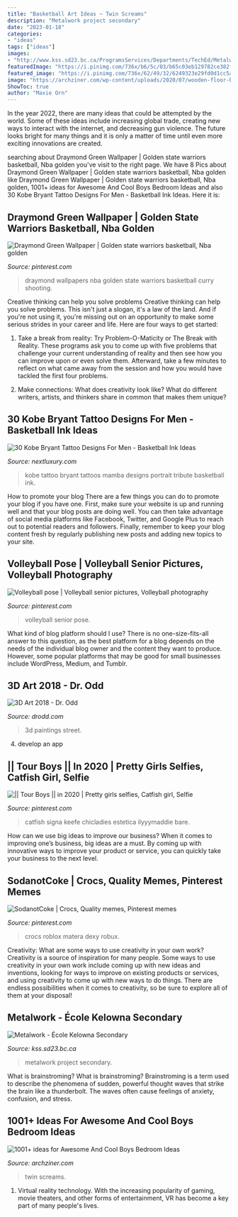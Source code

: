 ```yaml
---
title: "Basketball Art Ideas ~ Twin Screams"
description: "Metalwork project secondary"
date: "2023-01-18"
categories:
- "ideas"
tags: ["ideas"]
images:
- "http://www.kss.sd23.bc.ca/ProgramsServices/Departments/TechEd/Metalwork/Documents/IMG_0087.JPG"
featuredImage: "https://i.pinimg.com/736x/b6/5c/03/b65c03eb129782ce382ff5d3f479e201.jpg"
featured_image: "https://i.pinimg.com/736x/62/49/32/6249323e29fd0d1cc5a1ebfdd01256f4.jpg"
image: "https://archziner.com/wp-content/uploads/2020/07/wooden-floor-boys-room-paint-ideas-twin-bed-with-grey-bed-sheets-blue-led-lights-underneath-blue-white-poster-above-the-bed.jpg"
ShowToc: true
author: "Maxie Orn"
---
```



In the year 2022, there are many ideas that could be attempted by the world. Some of these ideas include increasing global trade, creating new ways to interact with the internet, and decreasing gun violence. The future looks bright for many things and it is only a matter of time until even more exciting innovations are created.

	

		
searching about Draymond Green Wallpaper | Golden state warriors basketball, Nba golden you've visit to the right page. We have 8 Pics about Draymond Green Wallpaper | Golden state warriors basketball, Nba golden like Draymond Green Wallpaper | Golden state warriors basketball, Nba golden, 1001+ ideas for Awesome And Cool Boys Bedroom Ideas and also 30 Kobe Bryant Tattoo Designs For Men - Basketball Ink Ideas. Here it is:
		
    
## Draymond Green Wallpaper | Golden State Warriors Basketball, Nba Golden

<img loading=lazy src="https://i.pinimg.com/736x/62/49/32/6249323e29fd0d1cc5a1ebfdd01256f4.jpg" onerror="this.onerror=null;this.src='https://tse1.mm.bing.net/th?id=OIP.XLXMgHFZPdt6inDcDJfmfwHaNK&amp;pid=15.1';" alt="Draymond Green Wallpaper | Golden state warriors basketball, Nba golden">

_Source: pinterest.com_

>draymond wallpapers nba golden state warriors basketball curry shooting. 

	

Creative thinking can help you solve problems
Creative thinking can help you solve problems. This isn't just a slogan, it's a law of the land. And if you're not using it, you're missing out on an opportunity to make some serious strides in your career and life. Here are four ways to get started: 
1. Take a break from reality: Try Problem-O-Maticity or The Break with Reality. These programs ask you to come up with five problems that challenge your current understanding of reality and then see how you can improve upon or even solve them. Afterward, take a few minutes to reflect on what came away from the session and how you would have tackled the first four problems. 

2. Make connections: What does creativity look like? What do different writers, artists, and thinkers share in common that makes them unique?

    
## 30 Kobe Bryant Tattoo Designs For Men - Basketball Ink Ideas

<img loading=lazy src="http://nextluxury.com/wp-content/uploads/guy-with-portrait-kobe-bryant-tattoo-design.jpg" onerror="this.onerror=null;this.src='https://tse2.mm.bing.net/th?id=OIP.mAJ02PDvI2t-Ejc5ooswGwHaHa&amp;pid=15.1';" alt="30 Kobe Bryant Tattoo Designs For Men - Basketball Ink Ideas">

_Source: nextluxury.com_

>kobe tattoo bryant tattoos mamba designs portrait tribute basketball ink. 

	

How to promote your blog
There are a few things you can do to promote your blog if you have one. First, make sure your website is up and running well and that your blog posts are doing well. You can then take advantage of social media platforms like Facebook, Twitter, and Google Plus to reach out to potential readers and followers. Finally, remember to keep your blog content fresh by regularly publishing new posts and adding new topics to your site.

    
## Volleyball Pose | Volleyball Senior Pictures, Volleyball Photography

<img loading=lazy src="https://i.pinimg.com/736x/b6/5c/03/b65c03eb129782ce382ff5d3f479e201.jpg" onerror="this.onerror=null;this.src='https://tse3.mm.bing.net/th?id=OIP.hiWhAOjz2F3VdyIdcsYdswHaLG&amp;pid=15.1';" alt="Volleyball pose | Volleyball senior pictures, Volleyball photography">

_Source: pinterest.com_

>volleyball senior pose. 

	

What kind of blog platform should I use?
There is no one-size-fits-all answer to this question, as the best platform for a blog depends on the needs of the individual blog owner and the content they want to produce. However, some popular platforms that may be good for small businesses include WordPress, Medium, and Tumblr.

    
## 3D Art 2018 - Dr. Odd

<img loading=lazy src="http://www.drodd.com/images15/3d-art4.jpg" onerror="this.onerror=null;this.src='https://tse1.mm.bing.net/th?id=OIP.xeTxRpbQLO5GfBJcAqb2sgHaD_&amp;pid=15.1';" alt="3D Art 2018 - Dr. Odd">

_Source: drodd.com_

>3d paintings street. 

	

4. develop an app

    
## || Tour Boys || In 2020 | Pretty Girls Selfies, Catfish Girl, Selfie

<img loading=lazy src="https://i.pinimg.com/736x/67/b8/fe/67b8fef185c429586aba56cc6b531e51.jpg" onerror="this.onerror=null;this.src='https://tse2.mm.bing.net/th?id=OIP.x0-CvQZ0gYd3nlvBymMoPAHaJj&amp;pid=15.1';" alt="|| Tour Boys || in 2020 | Pretty girls selfies, Catfish girl, Selfie">

_Source: pinterest.com_

>catfish signa keefe chicladies estetica ilyyymaddie bare. 

	

How can we use big ideas to improve our business?
When it comes to improving one’s business, big ideas are a must. By coming up with innovative ways to improve your product or service, you can quickly take your business to the next level.

    
## SodanotCoke | Crocs, Quality Memes, Pinterest Memes

<img loading=lazy src="https://i.pinimg.com/736x/80/98/dd/8098ddd4afa26a28ee52bd90991f01b6.jpg" onerror="this.onerror=null;this.src='https://tse1.mm.bing.net/th?id=OIP.HTHuk7cZTsfes_p0k3TVIwHaNK&amp;pid=15.1';" alt="SodanotCoke | Crocs, Quality memes, Pinterest memes">

_Source: pinterest.com_

>crocs roblox matera dexy robux. 

	

Creativity: What are some ways to use creativity in your own work?
Creativity is a source of inspiration for many people. Some ways to use creativity in your own work include coming up with new ideas and inventions, looking for ways to improve on existing products or services, and using creativity to come up with new ways to do things. There are endless possibilities when it comes to creativity, so be sure to explore all of them at your disposal!

    
## Metalwork - École Kelowna Secondary

<img loading=lazy src="http://www.kss.sd23.bc.ca/ProgramsServices/Departments/TechEd/Metalwork/Documents/IMG_0087.JPG" onerror="this.onerror=null;this.src='https://tse4.mm.bing.net/th?id=OIP.1lhAiGP3Tp8dIYOMKXLVugHaE8&amp;pid=15.1';" alt="Metalwork - École Kelowna Secondary">

_Source: kss.sd23.bc.ca_

>metalwork project secondary. 

	

What is brainstroming?
What is brainstroming? Brainstroming is a term used to describe the phenomena of sudden, powerful thought waves that strike the brain like a thunderbolt. The waves often cause feelings of anxiety, confusion, and stress.

    
## 1001+ Ideas For Awesome And Cool Boys Bedroom Ideas

<img loading=lazy src="https://archziner.com/wp-content/uploads/2020/07/wooden-floor-boys-room-paint-ideas-twin-bed-with-grey-bed-sheets-blue-led-lights-underneath-blue-white-poster-above-the-bed.jpg" onerror="this.onerror=null;this.src='https://tse1.mm.bing.net/th?id=OIP.zHGjuch15cMg3XqDFP9YDQHaJ3&amp;pid=15.1';" alt="1001+ ideas for Awesome And Cool Boys Bedroom Ideas">

_Source: archziner.com_

>twin screams. 

	

1. Virtual reality technology. With the increasing popularity of gaming, movie theaters, and other forms of entertainment, VR has become a key part of many people's lives.

